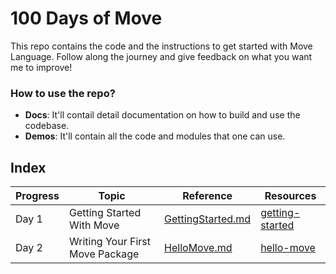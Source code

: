 # 100 Days of Move

This repo contains the code and the instructions to get started with Move Language. Follow along the journey and give feedback on what you want me to improve!

### How to use the repo?
- **Docs**: It'll contail detail documentation on how to build and use the codebase. 
- **Demos**: It'll contain all the code and modules that one can use.

## Index

| **Progress**   | **Topic** | **Reference** | **Resources** |
| -------- | ------- | ------- | ------- |
| Day 1 | Getting Started With Move | [GettingStarted.md](docs/GettingStarted.md) | [getting-started](demos/getting-started/)
| Day 2 | Writing Your First Move Package | [HelloMove.md](docs/HelloMove.md) | [hello-move](demos/hello-move/)
